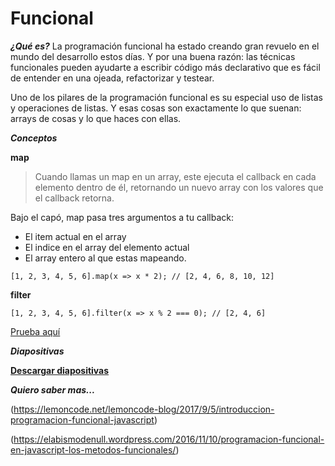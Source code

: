 # Funcional #

***¿Qué es?***
La programación funcional ha estado creando gran revuelo en el mundo del desarrollo estos días. Y por una buena razón: las técnicas funcionales pueden ayudarte a escribir código más declarativo que es fácil de entender en una ojeada, refactorizar y testear. 

Uno de los pilares de la programación funcional es su especial uso de listas y operaciones de listas. Y esas cosas son exactamente lo que suenan: arrays de cosas y lo que haces con ellas. 

***Conceptos***

**map**
>Cuando llamas un map en un array, este ejecuta el callback en cada elemento dentro de él, retornando un nuevo array con los valores que el callback retorna.

Bajo el capó, map pasa tres argumentos a tu callback:
- El item actual en el array
- El indice en el array del elemento actual
- El array entero al que estas mapeando.
```javascrip
[1, 2, 3, 4, 5, 6].map(x => x * 2); // [2, 4, 6, 8, 10, 12]
```

**filter**
```
[1, 2, 3, 4, 5, 6].filter(x => x % 2 === 0); // [2, 4, 6]

```

[Prueba aquí](https://repl.it/@EduDevf/6funcional "replit")

***Diapositivas***

[**Descargar diapositivas**](https://raw.githubusercontent.com/devfmx/cinta-roja/master/6_funcional/Funcional.pdf)


***Quiero saber mas...***

(https://lemoncode.net/lemoncode-blog/2017/9/5/introduccion-programacion-funcional-javascript)

(https://elabismodenull.wordpress.com/2016/11/10/programacion-funcional-en-javascript-los-metodos-funcionales/)
